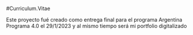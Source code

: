 #Curriculum.Vitae
 
Este proyecto fué creado como entrega final para el programa Argentina Programa 4.0 el 29/1/2023 y al mismo tiempo será mi portfolio digitalizado
